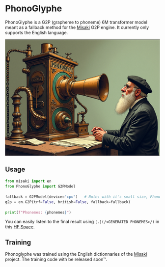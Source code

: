 # PhonoGlyphe

PhonoGlyphe is a G2P (grapheme to phoneme) 6M transformer model meant as a fallback method for the [Misaki](/https://github.com/hexgrad/misaki/) G2P engine. It currently only supports the English language.

![](/img/phonoglyphe.png)

## Usage

```python
from misaki import en
from PhonoGlyphe import G2PModel

fallback = G2PModel(device="cpu")	# Note: with it's small size, PhonoGlyphe is often faster on CPU
g2p = en.G2P(trf=False, british=False, fallback=fallback)

print(f"Phonemes: {phonemes}")
```

You can easily listen to the final result using `[.](/<GENERATED PHONEMES>/)` in this [HF Space](/https://huggingface.co/spaces/hexgrad/Kokoro-TTS/).

## Training

Phonoglyphe was trained using the English dictionnaries of the [Misaki](/https://github.com/hexgrad/misaki/) project.
The training code with be released soon™.